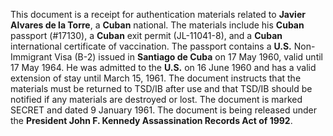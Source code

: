 This document is a receipt for authentication materials related to **Javier Alvares de la Torre**, a **Cuban** national. The materials include his **Cuban** passport (#17130), a **Cuban** exit permit (JL-11041-8), and a **Cuban** international certificate of vaccination. The passport contains a **U.S.** Non-Immigrant Visa (B-2) issued in **Santiago de Cuba** on 17 May 1960, valid until 17 May 1964. He was admitted to the **U.S.** on 16 June 1960 and has a valid extension of stay until March 15, 1961. The document instructs that the materials must be returned to TSD/IB after use and that TSD/IB should be notified if any materials are destroyed or lost. The document is marked SECRET and dated 9 January 1961. The document is being released under the **President John F. Kennedy Assassination Records Act of 1992**.
